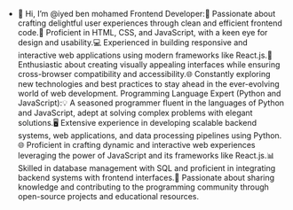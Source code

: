 - 👋 Hi, I’m @iyed ben mohamed
Frontend Developer:🌟 Passionate about crafting delightful user experiences through clean and efficient frontend code.🚀 Proficient in HTML, CSS, and JavaScript, with a keen eye for design and usability.💻 Experienced in building responsive and interactive web applications using modern frameworks like React.js.🎨 Enthusiastic about creating visually appealing interfaces while ensuring cross-browser compatibility and accessibility.🌐 Constantly exploring new technologies and best practices to stay ahead in the ever-evolving world of web development.
Programming Language Expert (Python and JavaScript):💡 A seasoned programmer fluent in the languages of Python and JavaScript, adept at solving complex problems with elegant solutions.🖥️ Extensive experience in developing scalable backend systems, web applications, and data processing pipelines using Python.🌐 Proficient in crafting dynamic and interactive web experiences leveraging the power of JavaScript and its frameworks like React.js.📊 Skilled in database management with SQL and proficient in integrating backend systems with frontend interfaces.🚀 Passionate about sharing knowledge and contributing to the programming community through open-source projects and educational resources.
